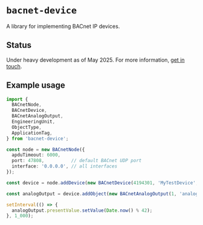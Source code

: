 # `bacnet-device`

A library for implementing BACnet IP devices.

## Status

Under heavy development as of May 2025. For more information, [get in touch][1].

## Example usage

```typescript
import { 
  BACnetNode,
  BACnetDevice,
  BACnetAnalogOutput,
  EngineeringUnit,
  ObjectType,
  ApplicationTag,
} from 'bacnet-device';

const node = new BACnetNode({
  apduTimeout: 6000,
  port: 47808,          // default BACnet UDP port
  interface: '0.0.0.0', // all interfaces
});

const device = node.addDevice(new BACnetDevice(4194301, 'MyTestDevice', 0));

const analogOutput = device.addObject(new BACnetAnalogOutput(1, 'analog output 1', EngineeringUnit.HERTZ));

setInterval(() => { 
  analogOutput.presentValue.setValue(Date.now() % 42);
}, 1_000);
```

[1]: https://github.com/jacoscaz/bacnet-device
